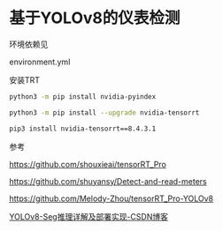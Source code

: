 # 基于YOLOv8的仪表检测





环境依赖见

environment.yml

安装TRT

```bash
python3 -m pip install nvidia-pyindex

python3 -m pip install --upgrade nvidia-tensorrt

pip3 install nvidia-tensorrt==8.4.3.1
```


参考

https://github.com/shouxieai/tensorRT_Pro

https://github.com/shuyansy/Detect-and-read-meters

https://github.com/Melody-Zhou/tensorRT_Pro-YOLOv8

[YOLOv8-Seg推理详解及部署实现-CSDN博客](https://blog.csdn.net/qq_40672115/article/details/134277752)
